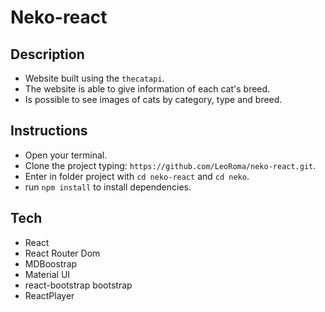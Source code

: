 # Neko-react

## Description
- Website built using the ```thecatapi```.
- The website is able to give information of each cat's breed.
- Is possible to see images of cats by category, type and breed.

## Instructions
- Open your terminal.
- Clone the project typing: ```https://github.com/LeoRoma/neko-react.git```.
- Enter in folder project with ```cd neko-react``` and ```cd neko```.
- run ```npm install``` to install dependencies.

## Tech
- React
- React Router Dom
- MDBoostrap
- Material UI
- react-bootstrap bootstrap
- ReactPlayer